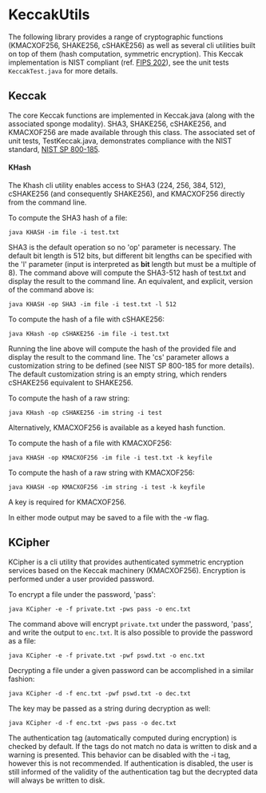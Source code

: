 # KeccakUtils

The following library provides a range of cryptographic functions (KMACXOF256, SHAKE256, cSHAKE256) as well as several cli utilities built on top of them (hash computation, symmetric encryption). This Keccak implementation is NIST compliant (ref. [FIPS 202](https://nvlpubs.nist.gov/nistpubs/FIPS/NIST.FIPS.202.pdf)), see the unit tests ```KeccakTest.java``` for more details. 

## Keccak
The core Keccak functions are implemented in Keccak.java (along with the associated sponge modality). SHA3, SHAKE256, cSHAKE256, and KMACXOF256 are made available through this class. The associated set of unit tests, TestKeccak.java, demonstrates compliance with the NIST standard, [NIST SP 800-185](https://nvlpubs.nist.gov/nistpubs/SpecialPublications/NIST.SP.800-185.pdf).

#### KHash
The Khash cli utility enables access to SHA3 (224, 256, 384, 512), cSHAKE256 (and consequently SHAKE256), and KMACXOF256 directly from the command line.

To compute the SHA3 hash of a file:

```aidl
java KHASH -im file -i test.txt
```

SHA3 is the default operation so no 'op' parameter is necessary. The default bit length is 512 bits, but different bit lengths can be specified with the 'l' parameter (input is interpreted as **bit** length but must be a multiple of 8). The command above will compute the SHA3-512 hash of test.txt and display the result to the command line. An equivalent, and explicit, version of the command above is:

```aidl
java KHASH -op SHA3 -im file -i test.txt -l 512
```

To compute the hash of a file with cSHAKE256:
```aidl
java KHash -op cSHAKE256 -im file -i test.txt 
```
Running the line above will compute the hash of the provided file and display the result to the command line. The 'cs' parameter allows a customization string to be defined (see NIST SP 800-185 for more details). The default customization string is an empty string, which renders cSHAKE256 equivalent to SHAKE256.

To compute the hash of a raw string:
```aidl
java KHash -op cSHAKE256 -im string -i test
``` 

Alternatively, KMACXOF256 is available as a keyed hash function. 

To compute the hash of a file with KMACXOF256:
```aidl
java KHASH -op KMACXOF256 -im file -i test.txt -k keyfile 
```

To compute the hash of a raw string with KMACXOF256:
```aidl
java KHASH -op KMACXOF256 -im string -i test -k keyfile
```

A key is required for KMACXOF256. 

In either mode output may be saved to a file with the -w flag. 

## KCipher
KCipher is a cli utility that provides authenticated symmetric encryption services based on the Keccak machinery (KMACXOF256). Encryption is performed under a user provided password. 

To encrypt a file under the password, 'pass':
```aidl
java KCipher -e -f private.txt -pws pass -o enc.txt 
```

The command above will encrypt ```private.txt``` under the password, 'pass', and write the output to ```enc.txt```. It is also possible to provide the password as a file:

```aidl
java KCipher -e -f private.txt -pwf pswd.txt -o enc.txt
```

Decrypting a file under a given password can be accomplished in a similar fashion:
```aidl
java KCipher -d -f enc.txt -pwf pswd.txt -o dec.txt
```

The key may be passed as a string during decryption as well:
```aidl
java KCipher -d -f enc.txt -pws pass -o dec.txt
```

The authentication tag (automatically computed during encryption) is checked by default. If the tags do not match no data is written to disk and a warning is presented. This behavior can be disabled with the -i tag, however this is not recommended. If authentication is disabled, the user is still informed of the validity of the authentication tag but the decrypted data will always be written to disk.
